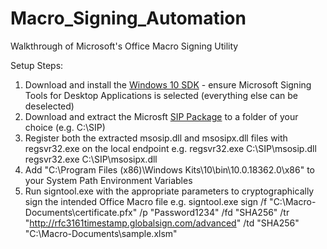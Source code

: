 # Macro_Signing_Automation
Walkthrough of Microsoft's Office Macro Signing Utility

Setup Steps:
1. Download and install the [Windows 10 SDK](https://developer.microsoft.com/en-us/windows/downloads/windows-10-sdk) - ensure Microsoft Signing Tools for Desktop Applications is selected (everything else can be deselected)
2. Download and extract the Microsft [SIP Package](https://www.microsoft.com/en-us/download/confirmation.aspx?id=56617) to a folder of your choice (e.g. C:\SIP)
3. Register both the extracted msosip.dll and msosipx.dll files with regsvr32.exe on the local endpoint e.g.
  regsvr32.exe C:\SIP\msosip.dll
  regsvr32.exe C:\SIP\msosipx.dll
4. Add "C:\Program Files (x86)\Windows Kits\10\bin\10.0.18362.0\x86" to your System Path Environment Variables
5. Run signtool.exe with the appropriate parameters to cryptographically sign the intended Office Macro file e.g.
  signtool.exe sign /f "C:\Macro-Documents\certificate.pfx" /p "Password1234" /fd "SHA256" /tr "http://rfc3161timestamp.globalsign.com/advanced" /td "SHA256" "C:\Macro-Documents\sample.xlsm"
